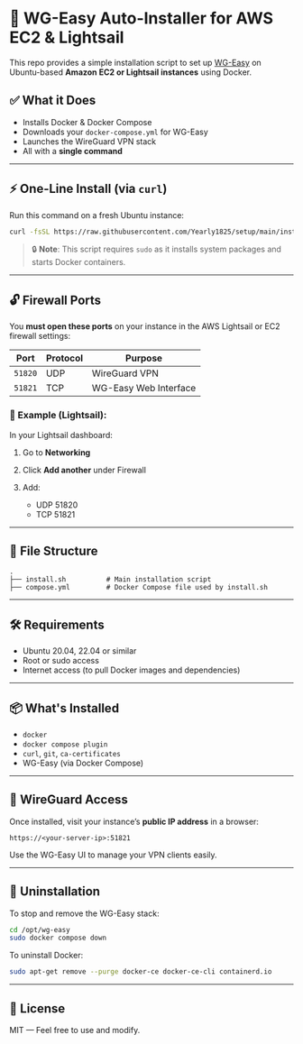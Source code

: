 
# 🚀 WG-Easy Auto-Installer for AWS EC2 & Lightsail

This repo provides a simple installation script to set up [WG-Easy](https://github.com/WeeJeWel/wg-easy) on Ubuntu-based **Amazon EC2 or Lightsail instances** using Docker.

## ✅ What it Does

- Installs Docker & Docker Compose
- Downloads your `docker-compose.yml` for WG-Easy
- Launches the WireGuard VPN stack
- All with a **single command**

---

## ⚡️ One-Line Install (via `curl`)

Run this command on a fresh Ubuntu instance:

```bash
curl -fsSL https://raw.githubusercontent.com/Yearly1825/setup/main/install.sh | sudo bash
````

> 🔒 **Note**: This script requires `sudo` as it installs system packages and starts Docker containers.

---

## 🔓 Firewall Ports

You **must open these ports** on your instance in the AWS Lightsail or EC2 firewall settings:

| Port    | Protocol | Purpose               |
| ------- | -------- | --------------------- |
| `51820` | UDP      | WireGuard VPN         |
| `51821` | TCP      | WG-Easy Web Interface |

### 🔧 Example (Lightsail):

In your Lightsail dashboard:

1. Go to **Networking**
2. Click **Add another** under Firewall
3. Add:

   * UDP 51820
   * TCP 51821

---

## 📁 File Structure

```
.
├── install.sh          # Main installation script
├── compose.yml         # Docker Compose file used by install.sh
```

---

## 🛠 Requirements

* Ubuntu 20.04, 22.04 or similar
* Root or sudo access
* Internet access (to pull Docker images and dependencies)

---

## 📦 What's Installed

* `docker`
* `docker compose plugin`
* `curl`, `git`, `ca-certificates`
* WG-Easy (via Docker Compose)

---

## 🔐 WireGuard Access

Once installed, visit your instance’s **public IP address** in a browser:

```
https://<your-server-ip>:51821
```

Use the WG-Easy UI to manage your VPN clients easily.

---

## 🧼 Uninstallation

To stop and remove the WG-Easy stack:

```bash
cd /opt/wg-easy
sudo docker compose down
```

To uninstall Docker:

```bash
sudo apt-get remove --purge docker-ce docker-ce-cli containerd.io
```

---

## 🧾 License

MIT — Feel free to use and modify.


